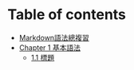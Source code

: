 # Table of contents

* [Markdown語法總複習](README.md)
* [Chapter 1 基本語法](chapter-1-ji-ben-yu-fa/README.md)
  * [1.1 標題](chapter-1-ji-ben-yu-fa/1.1-biao-ti.md)
